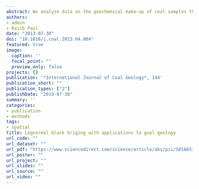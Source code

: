 ```yaml
---
abstract: We analyze data on the geochemical make-up of coal samples throughout the state of Illinois. The goal is to estimate the geochemical properties at unobserved locations over a specified region. Multivariate spatial modeling requires characterization of both spatial and cross-spatial covariances. Reduced rank spatial models are popular in analyzing large spatial datasets. We develop a multivariate spatial mixed effects model for log-normal processes and show how to implement with compositional data to predict on point locations, as well as the average prediction over a finite area. We use log-normal kriging for the components of compositional data, and show how to obtain estimates and measures of precision in isometric log-ratio coordinates.
authors:
- admin
- Rajib Paul
date: "2013-07-30"
doi: "10.1016/j.coal.2013.04.004"
featured: true
image:
  caption: ''
  focal_point: ""
  preview_only: false
projects: []
publication: '*International Journal of Coal Geology*, 144'
publication_short: ""
publication_types: ["2"]
publishDate: "2019-07-30"
summary: ''
categories:
- publication
- methods
tags: 
- spatial
title: Lognormal block kriging with applications to goal geology
url_code: ""
url_dataset: ""
url_pdf: "https://www.sciencedirect.com/science/article/abs/pii/S0166516213001110?via%3Dihub"
url_poster: ""
url_project: ""
url_slides: ""
url_source: ""
url_video: ""
---
```










